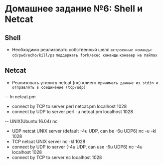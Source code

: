 Домашнее задание №6: Shell и Netcat
============================

Shell
-------
* Необходимо реализовать собственный шелл
	`встроенные команды: cd/pwd/echo/kill/ps`
	`поддержать fork/exec команды`
	`конвеер на пайпах`

Netcat
-------
* Реализовать утилиту netcat (nc) клиент
	`принимать данные из stdin и отправлять в соединение (tcp/udp)`

-- In netcat.pm
- connect by TCP to server
perl netcat.pm localhost 1028
- connect by UDP to server
perl -u netcat.pm localhost 1028

-- UNIX(Ubuntu 16.04) nc
- UDP netcat UNIX server (default -4u UDP, can be -6u UDP6)
nc -u -kl 1028
- TCP netcat UNIX server
nc -kl 1028
- connect by UDP to server (-4u UDP, can use -6u UDP6)
nc -4u localhost 1028
- connect by TCP to server
nc localhost 1028
